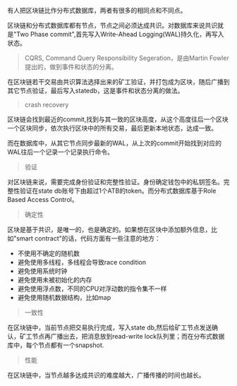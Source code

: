 有人把区块链比作分布式数据库，两者有很多的相同点和不同点。

区块链和分布式数据库都有节点，节点之间必须达成共识。对数据库来说共识就是"Two Phase commit",首先写入Write-Ahead Logging(WAL)持久化，再写入状态。

> CQRS, Command Query Responsibility Segeration，是由Martin Fowler提出的，做到事件和状态的分离。

在区块链若干交易由共识算法选择出来的矿工验证，并打包成为区块，随后广播到其它节点验证，最后写入statedb，这是事件和状态分离的做法。

> crash recovery

区块链会找到最近的commit,找到与其一致的区块高度，从这个高度往后一个区块一个区块同步，依次执行区块中的所有交易，最后更新本地状态，达成一致。

而在数据库中，从其它节点同步最新的WAL，从上次的commit开始找到对应的WAL往后一个记录一个记录执行命令。

> 验证

对区块链来说，需要完成身份验证和完整性验证。身份确定钱包中的私钥签名。完整性验证在state db账号下由超过1个ATB的token。而分布式数据库基于Role Based Access Control。

> 确定性

区块是基于共识，是唯一的，也是确定的。如果想在区块中添加额外信息，比如"smart contract"的话，代码方面有一些注意的地方：

- 不使用不确定的随机数
- 避免使用多线程，多线程会导致race condition
- 避免使用系统时钟
- 避免使用未被初始化的内存
- 避免使用浮点数，不同的CPU对浮动数的指令集不一样
- 避免使用随机数据结构，比如map

> 一致性

在区块链中，当前节点把交易执行完成，写入state db,然后给矿工节点发送确认，矿工节点再广播出去，把消息放到read-write lock队列里；而在分布式数据库中，每个节点都有一个snapshot.

> 性能

在区块链中，当节点越多达成共识的难度越大，广播传播的时间也越长。